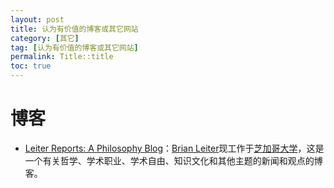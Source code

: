 ```yaml
---
layout: post
title: 认为有价值的博客或其它网站
category: [其它]
tag: [认为有价值的博客或其它网站]
permalink: Title::title
toc: true
---
```


# 博客
- [Leiter Reports: A Philosophy Blog](https://leiterreports.typepad.com/ "Leiter Reports: A Philosophy Blog")：[Brian Leiter](https://www.law.uchicago.edu/faculty/leiter)现工作于[芝加哥大学](https://www.uchicago.edu/)，这是一个有关哲学、学术职业、学术自由、知识文化和其他主题的新闻和观点的博客。